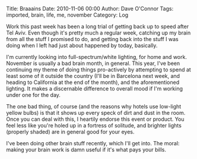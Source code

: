 Title: Braaains
Date: 2010-11-06 00:00
Author: Dave O'Connor
Tags: imported, brain, life, me, november
Category: Log

Work this past week has been a long trial of getting back up to speed
after Tel Aviv. Even though it's pretty much a regular week, catching up
my brain from all the stuff I promised to do, and getting back into the
stuff I was doing when I left had just about happened by today,
basically.

I'm currently looking into full-spectrum/white lighting, for home and
work. November is usually a bad brain month, in general. This year, I've
been continuing my theme of doing things pro-actively by attempting to
spend at least some of it outside the country (I'll be in Barcelona next
week, and heading to California at the end of the month), and the
aforementioned lighting. It makes a discernable
difference to overall mood if I'm working under one for the day.

The one bad thing, of course (and the reasons why hotels use low-light
yellow bulbs) is that it shows up every speck of dirt and dust in the
room. Once you can deal with this, I heartily endorse this event or
product. You feel less like you're holed up in a fortress of solitude,
and brighter lights (properly shaded) are in general good for your eyes.

I've been doing other brain stuff recently, which I'll get into. The
moral: making your brain work is damn useful if it's what pays your
bills.
